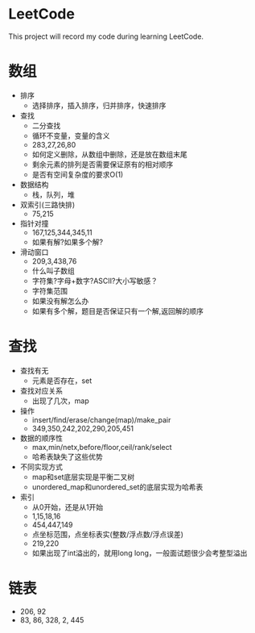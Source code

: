 # LeetCode
This project will record my code during learning LeetCode.

# 数组

* 排序
    - 选择排序，插入排序，归并排序，快速排序 
* 查找
    - 二分查找
    - 循环不变量，变量的含义
    - 283,27,26,80
    - 如何定义删除，从数组中删除，还是放在数组末尾
    - 剩余元素的排列是否需要保证原有的相对顺序
    - 是否有空间复杂度的要求O(1)
* 数据结构
    - 栈，队列，堆
* 双索引(三路快排)
    - 75,215
* 指针对撞
    - 167,125,344,345,11
    - 如果有解?如果多个解?
* 滑动窗口
    - 209,3,438,76
    - 什么叫子数组
    - 字符集?字母+数字?ASCII?大小写敏感？
    - 字符集范围
    - 如果没有解怎么办
    - 如果有多个解，题目是否保证只有一个解,返回解的顺序

# 查找

* 查找有无
    - 元素是否存在，set
* 查找对应关系
    - 出现了几次，map
* 操作
    - insert/find/erase/change(map)/make_pair
    - 349,350,242,202,290,205,451
* 数据的顺序性
    - max,min/netx,before/floor,ceil/rank/select
    - 哈希表缺失了这些优势
* 不同实现方式
    - map和set底层实现是平衡二叉树
    - unordered_map和unordered_set的底层实现为哈希表
* 索引
    - 从0开始，还是从1开始
    - 1,15,18,16
    - 454,447,149
    - 点坐标范围，点坐标表实(整数/浮点数/浮点误差)
    - 219,220
    - 如果出现了int溢出的，就用long long，一般面试题很少会考整型溢出

# 链表

* 206, 92
* 83, 86, 328, 2, 445

